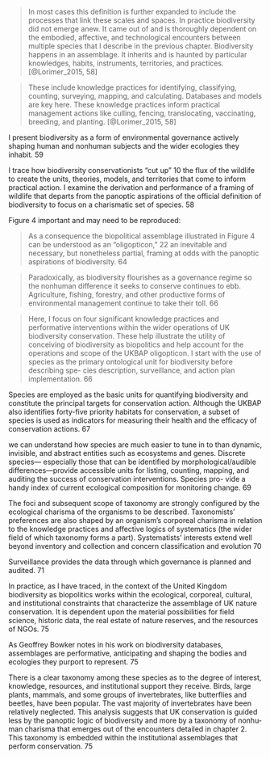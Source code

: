 
>In most cases this definition is further expanded to include the processes that link these scales and spaces. In practice biodiversity did not emerge anew. It came out of and is thoroughly dependent on the embodied, affective, and technological encounters between multiple species that I describe in the previous chapter. Biodiversity happens in an assemblage. It inherits and is haunted by particular knowledges, habits, instruments, territories, and practices. [@Lorimer_2015, 58]


>These include knowledge practices for identifying, classifying, counting, surveying, mapping, and calculating. Databases and models are key here. These knowledge practices inform practical management actions like culling, fencing, translocating, vaccinating, breeding, and planting. [@Lorimer_2015, 58]

I present biodiversity as a form of environmental governance actively shaping human and nonhuman subjects and the wider ecologies they inhabit. 59

I trace how biodiversity conservationists “cut up” 10 the flux of the wildlife to create the units, theories, models, and territories that come to inform practical action. I examine the derivation and performance of a framing of wildlife that departs from the panoptic aspirations of the official definition of biodiversity to focus on a charismatic set of species. 58

Figure 4 important and may need to be reproduced: 

> As a consequence the biopolitical assemblage illustrated in Figure 4 can be understood as an “oligopticon,” 22 an inevitable and necessary, but nonetheless partial, framing at odds with the panoptic aspirations of biodiversity. 64

> Paradoxically, as biodiversity flourishes as a governance regime so the nonhuman difference it seeks to conserve continues to ebb. Agriculture, fishing, forestry, and other productive forms of environmental management continue to take their toll. 66

>Here, I focus on four significant knowledge practices and performative interventions within the wider operations of UK biodiversity conservation. These help illustrate the utility of conceiving of biodiversity as biopolitics and help account for the operations and scope of the UKBAP oligopticon. I start with the use of species as the primary ontological unit for biodiversity before describing spe- cies description, surveillance, and action plan implementation. 66

Species are employed as the basic units for quantifying biodiversity and constitute the principal targets for conservation action. Although the UKBAP also identifies forty-five priority habitats for conservation, a subset of species is used as indicators for measuring their health and the efficacy of conservation actions. 67 

we can understand how species are much easier to tune in to than dynamic, invisible, and abstract entities such as ecosystems and genes. Discrete species—­ especially those that can be identified by morphological/audible differences—­provide accessible units for listing, counting, mapping, and auditing the success of conservation interventions. Species pro- vide a handy index of current ecological composition for monitoring change. 69

The foci and subsequent scope of taxonomy are strongly configured by the ecological charisma of the organisms to be described. Taxonomists’ preferences are also shaped by an organism’s corporeal charisma in relation to the knowledge practices and affective logics of systematics (the wider field of which taxonomy forms a part). Systematists’ interests extend well beyond inventory and collection and concern classification and evolution 70

Surveillance provides the data through which governance is planned and audited. 71

In practice, as I have traced, in the context of the United Kingdom biodiversity as biopolitics works within the ecological, corporeal, cultural, and institutional constraints that characterize the assemblage of UK nature conservation. It is dependent upon the material possibilities for field science, historic data, the real estate of nature reserves, and the resources of NGOs. 75
 
As Geoffrey Bowker notes in his work on biodiversity databases, assemblages are performative, anticipating and shaping the bodies and ecologies they purport to represent. 75

There is a clear taxonomy among these species as to the degree of interest, knowledge, resources, and institutional support they receive. Birds, large plants, mammals, and some groups of invertebrates, like butterflies and beetles, have been popular. The vast majority of invertebrates have been relatively neglected. This analysis suggests that UK conservation is guided less by the panoptic logic of biodiversity and more by a taxonomy of nonhu- man charisma that emerges out of the encounters detailed in chapter 2. This taxonomy is embedded within the institutional assemblages that perform conservation. 75
